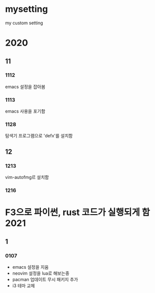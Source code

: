 # mysetting
my custom setting

2020
====
## 11
### 1112
emacs 설정을 잡아봄 
### 1113
emacs 사용을 포기함
### 1128
탐색기 프로그램으로 'defx'를 설치함 
## 12
### 1213
vim-autofmg르 설치함 
### 1216
F3으로 파이썬, rust 코드가 실행되게 함 
2021
====
## 1
### 0107
- emacs 설정을 지움
- neovim 설정을 lua로 해보는중 
- pacman 업데이트 무시 패키지 추가 
- i3 테마 교체 
